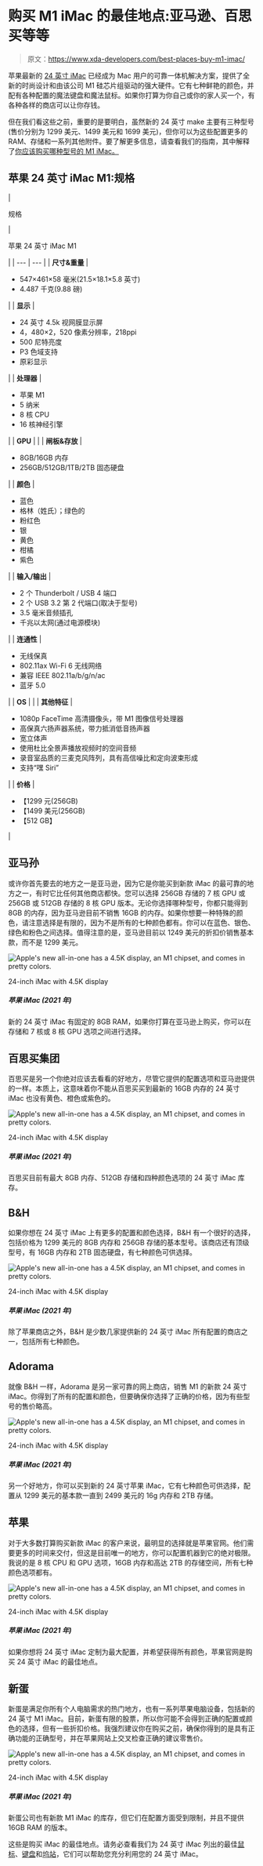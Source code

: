 # 购买 M1 iMac 的最佳地点:亚马逊、百思买等等

> 原文：<https://www.xda-developers.com/best-places-buy-m1-imac/>

苹果最新的 [24 英寸 iMac](https://www.xda-developers.com/imac-24-inch-review/) 已经成为 Mac 用户的可靠一体机解决方案，提供了全新的时尚设计和由该公司 M1 硅芯片组驱动的强大硬件。它有七种鲜艳的颜色，并配有各种配置的魔法键盘和魔法鼠标。如果你打算为你自己或你的家人买一个，有各种各样的商店可以让你存钱。

但在我们看这些之前，重要的是要明白，虽然新的 24 英寸 make 主要有三种型号(售价分别为 1299 美元、1499 美元和 1699 美元)，但你可以为这些配置更多的 RAM、存储和一系列其他附件。要了解更多信息，请查看我们的指南，其中解释了[你应该购买哪种型号的 M1 iMac。](https://www.xda-developers.com/which-model-imac-do-i-need/)

## 苹果 24 英寸 iMac M1:规格

| 

规格

 | 

苹果 24 英寸 iMac M1

 |
| --- | --- |
| **尺寸&重量** | 

*   547×461×58 毫米(21.5×18.1×5.8 英寸)
*   4.487 千克(9.88 磅)

 |
| **显示** | 

*   24 英寸 4.5k 视网膜显示屏
*   4，480×2，520 像素分辨率，218ppi
*   500 尼特亮度
*   P3 色域支持
*   原彩显示

 |
| **处理器** | 

*   苹果 M1
*   5 纳米
*   8 核 CPU
*   16 核神经引擎

 |
| **GPU** |  |
| **闸板&存放** | 

*   8GB/16GB 内存
*   256GB/512GB/1TB/2TB 固态硬盘

 |
| **颜色** | 

*   蓝色
*   格林（姓氏）；绿色的
*   粉红色
*   银
*   黄色
*   柑橘
*   紫色

 |
| **输入/输出** | 

*   2 个 Thunderbolt / USB 4 端口
*   2 个 USB 3.2 第 2 代端口(取决于型号)
*   3.5 毫米音频插孔
*   千兆以太网(通过电源模块)

 |
| **连通性** | 

*   无线保真
*   802.11ax Wi-Fi 6 无线网络
*   兼容 IEEE 802.11a/b/g/n/ac
*   蓝牙 5.0

 |
| **OS** |  |
| **其他特征** | 

*   1080p FaceTime 高清摄像头，带 M1 图像信号处理器
*   高保真六扬声器系统，带力抵消低音扬声器
*   宽立体声
*   使用杜比全景声播放视频时的空间音频
*   录音室品质的三麦克风阵列，具有高信噪比和定向波束形成
*   支持“嘿 Siri”

 |
| **价格** | 

*   【1299 元(256GB)
*   【1499 美元(256GB)
*   【512 GB】

 |

## 亚马孙

或许你首先要去的地方之一是亚马逊，因为它是你能买到新款 iMac 的最可靠的地方之一，有时它比任何其他商店都快。您可以选择 256GB 存储的 7 核 GPU 或 256GB 或 512GB 存储的 8 核 GPU 版本。无论你选择哪种型号，你都只能得到 8GB 的内存，因为亚马逊目前不销售 16GB 的内存。如果你想要一种特殊的颜色，请注意选择是有限的，因为不是所有的七种颜色都有。你可以在蓝色、银色、绿色和粉色之间选择。值得注意的是，亚马逊目前以 1249 美元的折扣价销售基本款，而不是 1299 美元。

 <picture>![Apple's new all-in-one has a 4.5K display, an M1 chipset, and comes in pretty colors.](img/e0e563b135bfd36fa0499bc6370388b2.png)</picture> 

24-inch iMac with 4.5K display

##### 苹果 iMac (2021 年)

新的 24 英寸 iMac 有固定的 8GB RAM，如果你打算在亚马逊上购买，你可以在存储和 7 核或 8 核 GPU 选项之间进行选择。

## 百思买集团

百思买是另一个你绝对应该去看看的好地方，尽管它提供的配置选项和亚马逊提供的一样。本质上，这意味着你不能从百思买买到最新的 16GB 内存的 24 英寸 iMac 也没有黄色、橙色或紫色的。

 <picture>![Apple's new all-in-one has a 4.5K display, an M1 chipset, and comes in pretty colors.](img/e0e563b135bfd36fa0499bc6370388b2.png)</picture> 

24-inch iMac with 4.5K display

##### 苹果 iMac (2021 年)

百思买目前有最大 8GB 内存、512GB 存储和四种颜色选项的 24 英寸 iMac 库存。

## B&H

如果你想在 24 英寸 iMac 上有更多的配置和颜色选择，B&H 有一个很好的选择，包括价格为 1299 美元的 8GB 内存和 256GB 存储的基本型号。该商店还有顶级型号，有 16GB 内存和 2TB 固态硬盘，有七种颜色可供选择。

 <picture>![Apple's new all-in-one has a 4.5K display, an M1 chipset, and comes in pretty colors.](img/e0e563b135bfd36fa0499bc6370388b2.png)</picture> 

24-inch iMac with 4.5K display

##### 苹果 iMac (2021 年)

除了苹果商店之外，B&H 是少数几家提供新的 24 英寸 iMac 所有配置的商店之一，包括所有七种颜色。

## Adorama

就像 B&H 一样，Adorama 是另一家可靠的网上商店，销售 M1 的新款 24 英寸 iMac。你得到了所有的配置和颜色，但要确保你选择了正确的价格，因为有些型号的售价略高。

 <picture>![Apple's new all-in-one has a 4.5K display, an M1 chipset, and comes in pretty colors.](img/e0e563b135bfd36fa0499bc6370388b2.png)</picture> 

24-inch iMac with 4.5K display

##### 苹果 iMac (2021 年)

另一个好地方，你可以买到新的 24 英寸苹果 iMac，它有七种颜色可供选择，配置从 1299 美元的基本款一直到 2499 美元的 16g 内存和 2TB 存储。

## 苹果

对于大多数打算购买新款 iMac 的客户来说，最明显的选择就是苹果官网。他们需要更多的时间来交付，但这是目前唯一的地方，你可以配置机器到它的绝对极限。我说的是 8 核 CPU 和 GPU 选项，16GB 内存和高达 2TB 的存储空间，所有七种颜色选项都有。

 <picture>![Apple's new all-in-one has a 4.5K display, an M1 chipset, and comes in pretty colors.](img/e0e563b135bfd36fa0499bc6370388b2.png)</picture> 

24-inch iMac with 4.5K display

##### 苹果 iMac (2021 年)

如果你想将 24 英寸 iMac 定制为最大配置，并希望获得所有颜色，苹果官网是购买 24 英寸 iMac 的最佳地点。

## 新蛋

新蛋是满足你所有个人电脑需求的热门地方，也有一系列苹果电脑设备，包括新的 24 英寸 M1 iMac。目前，新蛋有限的股票，所以你可能不会得到正确的配置或颜色的选择，但有一些折扣价格。我强烈建议你在购买之前，确保你得到的是具有正确功能的正确型号，并在苹果网站上交叉检查正确的建议零售价。

 <picture>![Apple's new all-in-one has a 4.5K display, an M1 chipset, and comes in pretty colors.](img/e0e563b135bfd36fa0499bc6370388b2.png)</picture> 

24-inch iMac with 4.5K display

##### 苹果 iMac (2021 年)

新蛋公司也有新款 M1 iMac 的库存，但它们在配置方面受到限制，并且不提供 16GB RAM 的版本。

这些是购买 iMac 的最佳地点。请务必查看我们为 24 英寸 iMac 列出的最佳[鼠标](https://www.xda-developers.com/best-mice-trackpads-for-apple-imac/)、[键盘](https://www.xda-developers.com/best-keyboards-m1-apple-imac/)和[坞站](https://www.xda-developers.com/best-docks-m1-imac/)，它们可以帮助您充分利用您的 24 英寸 iMac。